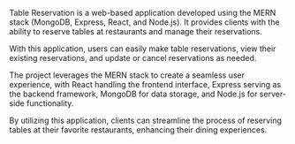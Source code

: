 Table Reservation is a web-based application developed using the MERN stack (MongoDB, Express, React, and Node.js). It provides clients with the ability to reserve tables at restaurants and manage their reservations.

With this application, users can easily make table reservations, view their existing reservations, and update or cancel reservations as needed.

The project leverages the MERN stack to create a seamless user experience, with React handling the frontend interface, Express serving as the backend framework, MongoDB for data storage, and Node.js for server-side functionality.

By utilizing this application, clients can streamline the process of reserving tables at their favorite restaurants, enhancing their dining experiences.
